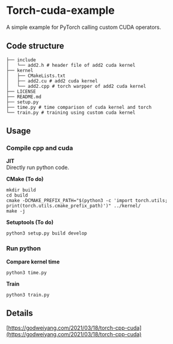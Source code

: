 # Torch-cuda-example
A simple example for PyTorch calling custom CUDA operators.

## Code structure
```shell
├── include
│   └── add2.h # header file of add2 cuda kernel
├── kernel
│   ├── CMakeLists.txt
│   ├── add2.cu # add2 cuda kernel
│   └── add2.cpp # torch warpper of add2 cuda kernel
├── LICENSE
├── README.md
├── setup.py
├── time.py # time comparison of cuda kernel and torch
└── train.py # training using custom cuda kernel
```

## Usage
### Compile cpp and cuda
**JIT**  
Directly run python code.

**CMake (To do)**  
```shell
mkdir build
cd build
cmake -DCMAKE_PREFIX_PATH="$(python3 -c 'import torch.utils; print(torch.utils.cmake_prefix_path)')" ../kernel/
make -j
```

**Setuptools (To do)**  
```shell
python3 setup.py build develop
```

### Run python
**Compare kernel time**  
```shell
python3 time.py
```

**Train**  
```shell
python3 train.py
```

## Details
[https://godweiyang.com/2021/03/18/torch-cpp-cuda](https://godweiyang.com/2021/03/18/torch-cpp-cuda)